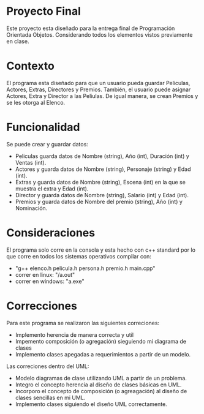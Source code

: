 # Proyecto Final 
Este proyecto esta diseñado para la entrega final de Programación Orientada Objetos. Considerando todos los elementos vistos previamente en clase. 

# Contexto
El programa esta diseñado para que un usuario pueda guardar Peliculas, Actores, Extras, Directores y Premios. 
También, el usuario puede asignar Actores, Extra y Director a las Peliulas. De igual manera, se crean Premios y se les otorga al Elenco.

# Funcionalidad
Se puede crear y guardar datos:
- Peliculas guarda datos de Nombre (string), Año (int), Duración (int) y Ventas (int). 
- Actores y guarda datos de Nombre (string), Personaje (string) y Edad (int).
- Extras y guarda datos de Nombre (string), Escena (int) en la que se muestra el extra y Edad (int).
- Director y guarda datos de Nombre (string), Salario (int) y Edad (int).
- Premios y guarda datos de Nombre del premio (string), Año (int) y Nominación. 

# Consideraciones
El programa solo corre en la consola y esta hecho con c++ standard por lo que corre en todos los sistemas operativos
compilar con:
- "g++ elenco.h pelicula.h persona.h premio.h main.cpp"
- correr en linux: "/a.out"
- correr en windows: "a.exe"

# Correcciones
Para este programa se realizaron las siguientes correciones:
- Implemento herencia de manera correcta y util
- Impemento composición (o agregación) sieguiendo mi diagrama de clases
- Implemento clases apegadas a requerimientos a partir de un modelo.

Las correciones dentro del UML:
- Modelo diagramas de clase utilizando UML a partir de un problema.
- Integro el concepto herencia al diseño de clases básicas en UML.
- Incorporo el concepto de composición (o agreagación) al diseño de clases sencillas en mi UML.
- Implemento clases siguiendo el diseño UML correctamente.

